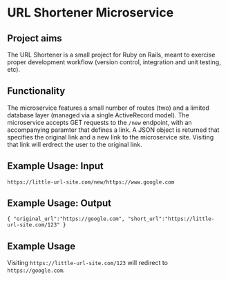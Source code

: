 # URL Shortener Microservice

## Project aims

The URL Shortener is a small project for Ruby on Rails, meant to exercise proper development workflow (version control, integration and unit testing, etc).

## Functionality

The microservice features a small number of routes (two) and a limited database layer (managed via a single ActiveRecord model). The microservice accepts GET requests to the `/new` endpoint, with an accompanying paramter that defines a link. A JSON object is returned that specifies the original link and a new link to the microservice site. Visiting that link will erdrect the user to the original link.

## Example Usage: Input

`https://little-url-site.com/new/https://www.google.com`

## Example Usage: Output

```
{ "original_url":"https://google.com", "short_url":"https://little-url-site.com/123" }
```

## Example Usage
Visiting `https://little-url-site.com/123` will redirect to `https://google.com`.
